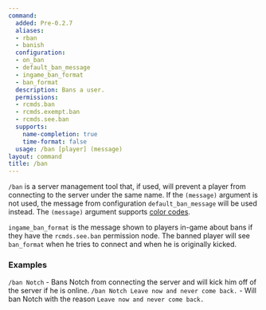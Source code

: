 ```yaml
---
command:
  added: Pre-0.2.7
  aliases:
  - rban
  - banish
  configuration:
  - on_ban
  - default_ban_message
  - ingame_ban_format
  - ban_format
  description: Bans a user.
  permissions:
  - rcmds.ban
  - rcmds.exempt.ban
  - rcmds.see.ban
  supports:
    name-completion: true
    time-format: false
  usage: /ban [player] (message)
layout: command
title: /ban
---
```


```/ban``` is a server management tool that, if used, will prevent a player from connecting to the server under the
same name. If the ```(message)``` argument is not used, the message from configuration ```default_ban_message``` will
be used instead. The ```(message)``` argument supports [color codes](/color-codes).

```ingame_ban_format``` is the message shown to players in-game about bans if they have the ```rcmds.see.ban```
permission node. The banned player will see ```ban_format``` when he tries to connect and when he is originally kicked.

### Examples

```/ban Notch``` - Bans Notch from connecting the server and will kick him off of the server if he is online.
```/ban Notch Leave now and never come back.``` - Will ban Notch with the reason ```Leave now and never come back.```

